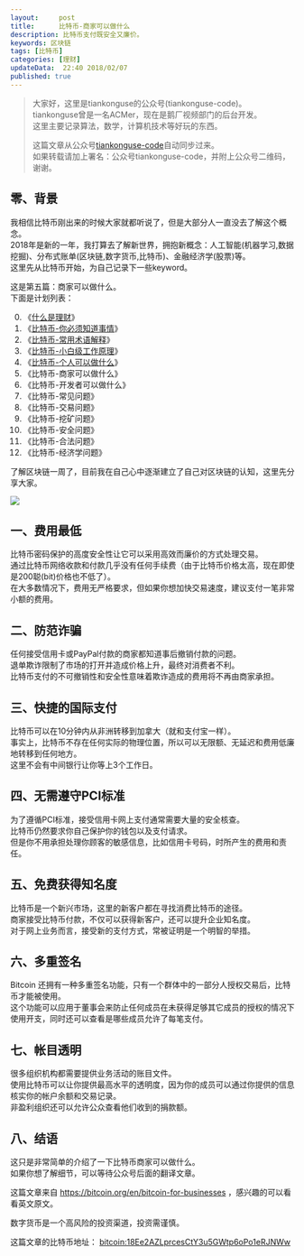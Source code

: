 ```yaml
---   
layout:     post  
title:      比特币-商家可以做什么  
description: 比特币支付既安全又廉价。  
keywords: 区块链  
tags: [比特币]  
categories: [理财]  
updateData:  22:40 2018/02/07
published: true  
---  
```

  
  
>   
> 大家好，这里是tiankonguse的公众号(tiankonguse-code)。    
> tiankonguse曾是一名ACMer，现在是鹅厂视频部门的后台开发。    
> 这里主要记录算法，数学，计算机技术等好玩的东西。   
>      
> 这篇文章从公众号[tiankonguse-code](https://mp.weixin.qq.com/s/XD3ZL6cUSDh4UCrC8eMoLw)自动同步过来。    
> 如果转载请加上署名：公众号tiankonguse-code，并附上公众号二维码，谢谢。  
>    
  

## 零、背景 

我相信比特币刚出来的时候大家就都听说了，但是大部分人一直没去了解这个概念。  
2018年是新的一年，我打算去了解新世界，拥抱新概念：人工智能(机器学习,数据挖掘)、分布式账单(区块链,数字货币,比特币)、金融经济学(股票)等。  
这里先从比特币开始，为自己记录下一些keyword。  


这是第五篇：商家可以做什么。  
下面是计划列表：  

0. 《[什么是理财](http://mp.weixin.qq.com/s/jghH-D6CC_mGEFkkNnvC3A)》
1. 《[比特币-你必须知道事情](http://mp.weixin.qq.com/s/pu8e18eC2mBQxB9z01ETjg)》  
2. 《[比特币-常用术语解释](https://mp.weixin.qq.com/s/3P9Tv6iO89p6xHpD1r_41Q)》  
3. 《[比特币-小白级工作原理](http://mp.weixin.qq.com/s/boeL6G5UVVEA3hVXiWDSWw)》  
4. 《[比特币-个人可以做什么](http://mp.weixin.qq.com/s/erz3_s5zksrM9E72mi0GNQ)》  
5. 《比特币-商家可以做什么》  
6. 《比特币-开发者可以做什么》  
7. 《比特币-常见问题》   
8. 《比特币-交易问题》  
9. 《比特币-挖矿问题》  
10. 《比特币-安全问题》  
11. 《比特币-合法问题》  
12. 《比特币-经济学问题》 



了解区块链一周了，目前我在自己心中逐渐建立了自己对区块链的认知，这里先分享大家。  


![](https://res2018.tiankonguse.com/images/2018/02/20180207005152.png)  




## 一、费用最低

比特币密码保护的高度安全性让它可以采用高效而廉价的方式处理交易。  
通过比特币网络收款和付款几乎没有任何手续费（由于比特币价格太高，现在即使是200聪(bit)价格也不低了）。  
在大多数情况下，费用无严格要求，但如果你想加快交易速度，建议支付一笔非常小额的费用。  



## 二、防范诈骗

任何接受信用卡或PayPal付款的商家都知道事后撤销付款的问题。  
退单欺诈限制了市场的打开并造成价格上升，最终对消费者不利。  
比特币支付的不可撤销性和安全性意味着欺诈造成的费用将不再由商家承担。 


## 三、快捷的国际支付

比特币可以在10分钟内从非洲转移到加拿大（就和支付宝一样）。  
事实上，比特币不存在任何实际的物理位置，所以可以无限额、无延迟和费用低廉地转移到任何地方。  
这里不会有中间银行让你等上3个工作日。

## 四、无需遵守PCI标准

为了遵循PCI标准，接受信用卡网上支付通常需要大量的安全核查。  
比特币仍然要求你自己保护你的钱包以及支付请求。  
但是你不用承担处理你顾客的敏感信息，比如信用卡号码，时所产生的费用和责任。  


## 五、免费获得知名度

比特币是一个新兴市场，这里的新客户都在寻找消费比特币的途径。  
商家接受比特币付款，不仅可以获得新客户，还可以提升企业知名度。  
对于网上业务而言，接受新的支付方式，常被证明是一个明智的举措。  

## 六、多重签名

Bitcoin 还拥有一种多重签名功能，只有一个群体中的一部分人授权交易后，比特币才能被使用。  
这个功能可以应用于董事会来防止任何成员在未获得足够其它成员的授权的情况下使用开支，同时还可以查看是哪些成员允许了每笔支付。  
  
## 七、帐目透明

很多组织机构都需要提供业务活动的账目文件。  
使用比特币可以让你提供最高水平的透明度，因为你的成员可以通过你提供的信息核实你的帐户余额和交易记录。  
非盈利组织还可以允许公众查看他们收到的捐款额。  

## 八、结语  


这只是非常简单的介绍了一下比特币商家可以做什么。  
如果你想了解细节，可以等待公众号后面的翻译文章。  

这篇文章来自 https://bitcoin.org/en/bitcoin-for-businesses ，感兴趣的可以看看英文原文。  


 
数字货币是一个高风险的投资渠道，投资需谨慎。  

这篇文章的比特币地址： [bitcoin:18Ee2AZLprcesCtY3u5GWtp6oPo1eRJNWw](bitcoin:18Ee2AZLprcesCtY3u5GWtp6oPo1eRJNWw)     

